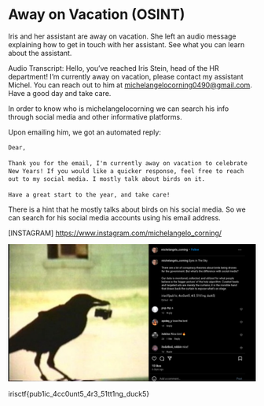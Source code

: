# Away on Vacation (OSINT)

Iris and her assistant are away on vacation. She left an audio message explaining how to get in touch with her assistant. See what you can learn about the assistant.

Audio Transcript: Hello, you’ve reached Iris Stein, head of the HR department! I’m currently away on vacation, please contact my assistant Michel. You can reach out to him at michelangelocorning0490@gmail.com. Have a good day and take care.

In order to know who is michelangelocorning we can search his info through social media and other informative platforms.

Upon emailing him, we got an automated reply:
```
Dear,

Thank you for the email, I'm currently away on vacation to celebrate New Years! If you would like a quicker response, feel free to reach out to my social media. I mostly talk about birds on it. 

Have a great start to the year, and take care!
```

There is a hint that he mostly talks about birds on his social media. So we can search for his social media accounts using his email address.

[INSTAGRAM]
https://www.instagram.com/michelangelo_corning/

![Alt text](chall/image.png)

irisctf{pub1ic_4cc0unt5_4r3_51tt1ng_duck5}
